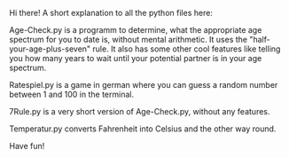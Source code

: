 Hi there!
A short explanation to all the python files here:



Age-Check.py is a programm to determine, what the appropriate age spectrum for you to date is, without mental arithmetic. It uses the "half-your-age-plus-seven" rule. It also has some other cool features like telling you how many years to wait until your potential partner is in your age spectrum.


Ratespiel.py is a game in german where you can guess a random number between 1 and 100 in the terminal.

7Rule.py is a very short version of Age-Check.py, without any features.


Temperatur.py converts Fahrenheit into Celsius and the other way round.


Have fun!
